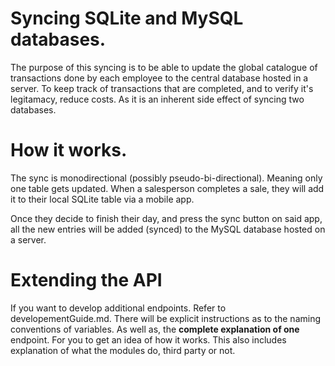# Syncing SQLite and MySQL databases.
The purpose of this syncing is to be able to update the global catalogue of transactions done by each employee to the central database hosted in a server. To keep track of transactions that are completed, and to verify it's legitamacy, reduce costs. As it is an inherent side effect of syncing two databases.

# How it works.
The sync is monodirectional (possibly pseudo-bi-directional). Meaning only one table gets updated. 
When a salesperson completes a sale, they will add it to their local SQLite table via a mobile app.

Once they decide to finish their day, and press the sync button on said app, all the new entries will be added (synced) to the MySQL database hosted on a server.

# Extending the API
If you want to develop additional endpoints. Refer to developementGuide.md. There will be explicit instructions as to the naming conventions
of variables. As well as, the __complete explanation of one__ endpoint. For you to get an idea of how it works. This also includes explanation of
what the modules do, third party or not.